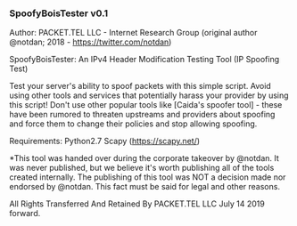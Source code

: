 ### SpoofyBoisTester v0.1 ###
Author: PACKET.TEL LLC - Internet Research Group
(original author @notdan; 2018 - https://twitter.com/notdan)

SpoofyBoisTester: An IPv4 Header Modification Testing Tool (IP Spoofing Test)

Test your server's ability to spoof packets with this simple script. Avoid using other tools and services that potentially harass your provider by using this script! Don't use other popular tools like [Caida's spoofer tool] - these have been rumored to threaten upstreams and providers about spoofing and force them to change their policies and stop allowing spoofing. 

Requirements:
Python2.7
Scapy (https://scapy.net/)


*This tool was handed over during the corporate takeover by @notdan. It was never published, but we believe it's worth publishing all of the tools created internally. The publishing of this tool was NOT a decision made nor endorsed by @notdan. This fact must be said for legal and other reasons. 

All Rights Transferred And Retained By PACKET.TEL LLC July 14 2019 forward.

